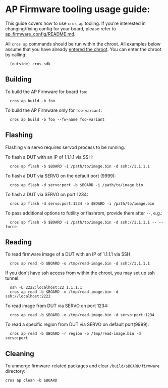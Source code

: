 # AP Firmware tooling usage guide:

This guide covers how to use `cros ap` tooling.
If you're interested in changing/fixing config for your board, please refer to
[ap_firmware_config/README.md](ap_firmware_config/README.md).

All `cros ap` commands should be run within the chroot. All examples below
assume that you have already
[entered the chroot](http://go/chromeos-building#enter-the-chroot). You can
enter the chroot by calling:
```
  (outside) cros_sdk
```

## Building
To build the AP Firmware for board `foo`:
```
  cros ap build -b foo
```

To build the AP Firmware only for `foo-variant`:
```
  cros ap build -b foo --fw-name foo-variant
```

## Flashing
Flashing via servo requires servod process to be running.

To flash a DUT with an IP of 1.1.1.1 via SSH:
```
  cros ap flash -b $BOARD -i /path/to/image.bin -d ssh://1.1.1.1
```

To flash a DUT via SERVO on the default port (9999):
```
  cros ap flash -d servo:port -b $BOARD -i /path/to/image.bin
```

To flash a DUT via SERVO on port 1234:
```
  cros ap flash -d servo:port:1234 -b $BOARD -i /path/to/image.bin
```

To pass additional options to futility or flashrom, provide them after `--`,
e.g.:
```
  cros ap flash -b $BOARD -i /path/to/image.bin -d ssh://1.1.1.1 -- --force
```

## Reading
To read firmware image of a DUT with an IP of 1.1.1.1 via SSH:
```
  cros ap read -b $BOARD -o /tmp/read-image.bin -d ssh://1.1.1.1
```

If you don't have ssh access from within the chroot, you may set up ssh tunnel:
```
  ssh -L 2222:localhost:22 1.1.1.1
  cros ap read -b $BOARD -o /tmp/read-image.bin -d ssh://localhost:2222
```

To read image from DUT via SERVO on port 1234:
```
  cros ap read -b $BOARD -o /tmp/read-image.bin -d servo:port:1234
```

To read a specific region from DUT via SERVO on default port(9999):
```
  cros ap read -b $BOARD -r region -o /tmp/read-image.bin -d servo:port
```

## Cleaning
To unmerge firmware-related packages and clear `/build/$BOARD/firmware` directory:
```
cros ap clean -b $BOARD
```
